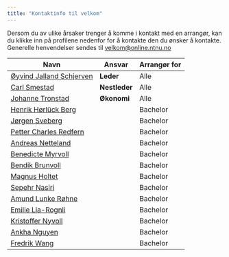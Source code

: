 ```yaml
---
title: "Kontaktinfo til velkom"
---
```


Dersom du av ulike årsaker trenger å komme i kontakt med en arrangør, kan du klikke inn på profilene nedenfor for å kontakte den du ønsker å kontakte. Generelle henvendelser sendes til [velkom@online.ntnu.no](mailto:velkom@online.ntnu.no)


|  Navn | Ansvar | Arrangør for |
|  ------ | ------ | ------ |
|  [Øyvind Jalland Schjerven](https://online.ntnu.no/profile/view/yvindo/) | **Leder** | Alle |
|  [Carl Smestad](https://online.ntnu.no/profile/view/CarlOfHoly/) | **Nestleder** | Alle |
|  [Johanne Tronstad]() | **Økonomi** | Alle |
|  [Henrik Hørlück Berg]() |  | Bachelor |
|  [Jørgen Sveberg]() |  | Bachelor |
|  [Petter Charles Redfern]() |  | Bachelor |
|  [Andreas Netteland]() |  | Bachelor |
|  [Benedicte Myrvoll]() |  | Bachelor |
|  [Bendik Brunvoll]() |  | Bachelor |
|  [Magnus Holtet]() |  | Bachelor |
|  [Sepehr Nasiri]() |  | Bachelor |
|  [Amund Lunke Røhne]() |  | Bachelor |
|  [Emilie Lia-Rognli]() |  | Bachelor |
|  [Kristoffer Nyvoll]() |  | Bachelor |
|  [Ankha Nguyen]() |  | Bachelor |
|  [Fredrik Wang]() |  | Bachelor |